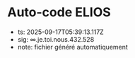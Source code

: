 # Auto-code ELIOS
- ts: 2025-09-17T05:39:13.117Z
- sig: ∞.je.toi.nous.432.528
- note: fichier généré automatiquement